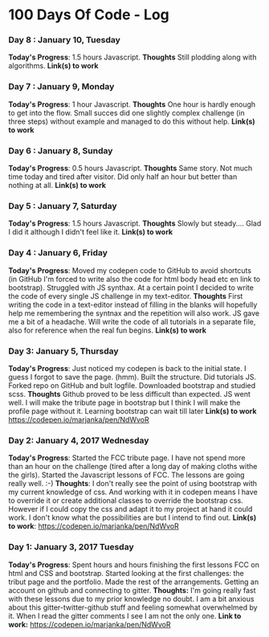 # 100 Days Of Code - Log

### Day 8 : January 10, Tuesday

**Today's Progress**: 1.5 hours Javascript. 
**Thoughts** Still plodding along with algorithms.
**Link(s) to work** 

### Day 7 : January 9, Monday

**Today's Progress**: 1 hour Javascript. 
**Thoughts** One hour is hardly enough to get into the flow. Small succes did one slightly complex challenge (in three steps)  without example and managed to do this without help.
**Link(s) to work** 

### Day 6 : January 8, Sunday

**Today's Progress**: 0.5 hours Javascript. 
**Thoughts** Same story. Not much time today and tired after visitor. Did only half an hour but better than nothing at all.
**Link(s) to work** 

### Day 5 : January 7, Saturday

**Today's Progress**: 1.5 hours Javascript. 
**Thoughts** Slowly but steady.... Glad I did it although I didn't feel like it.
**Link(s) to work** 


### Day 4 : January 6, Friday

**Today's Progress**: Moved my codepen code to GitHub to avoid shortcuts (in GitHub I'm forced to write also the code for html body head etc en link to bootstrap). Struggled with JS synthax. At a certain point I decided to write the code of every single JS challenge in my text-editor. 
**Thoughts** First writing the code in a text-editor instead of filling in the blanks will hopefully help me remembering the syntnax and the repetition will also work. JS gave me a bit of a headache. Will write the code of all tutorials in a separate file, also for reference when the real fun begins.
**Link(s) to work** 

### Day 3: January 5, Thursday

**Today's Progress**: Just noticed my codepen is back to the initial state. I guess I forgot to save the page. (hmm). Built the structure. Did tutorials JS. Forked repo on GitHub and bult logfile. Downloaded bootstrap and studied scss.
**Thoughts** Github proved to be less difficult than expected. JS went well. I will make the tribute page in bootstrap but I think I will make the profile page without it. Learning bootstrap can wait till later
**Link(s) to work** https://codepen.io/marjanka/pen/NdWvoR


### Day 2: January 4, 2017 Wednesday

**Today's Progress**: Started the FCC tribute page. I have not spend more than an hour on the challenge (tired after a long day of making cloths withe the girls). Started the Javascript lessons of FCC. The lessons are going really well. :-)
**Thoughts**: I don't really see the point of using bootstrap with my current knowledge of css. And working with it in codepen means I have to override it or create additional classes to override the bootstrap css. However if I could copy the css and adapt it to my project at hand it could work. I don't know what the possibilities are but I intend to find out. 
**Link(s) to work**: https://codepen.io/marjanka/pen/NdWvoR


### Day 1: January 3, 2017 Tuesday

**Today's Progress**: Spent hours and hours finishing the first lessons FCC on html and CSS and bootstrap.  Started looking at the first challenges: the tribut page and the portfolio. Made the rest of the arrangements. Getting an account on github and connecting to gitter.
**Thoughts:** I'm going really fast with these lessons due to my prior knowledge no doubt. I am a bit anxious about this gitter-twitter-github stuff and feeling somewhat overwhelmed by it. When I read the gitter comments I see I am not the only one.
**Link to work:** https://codepen.io/marjanka/pen/NdWvoR



